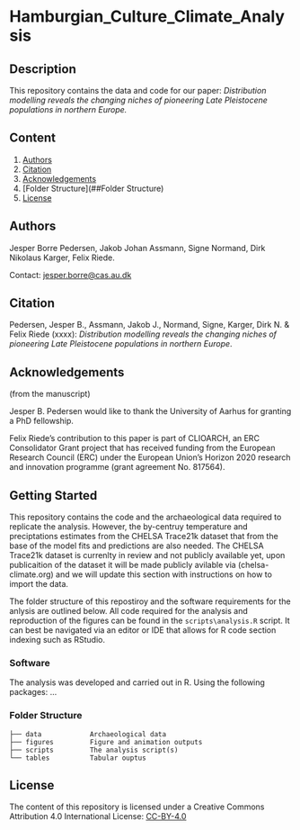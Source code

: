 # Hamburgian_Culture_Climate_Analysis

## Description

This repository contains the data and code for our paper: _Distribution modelling reveals the changing niches of pioneering Late Pleistocene populations in northern Europe._

## Content
1. [Authors](##Authors)
2. [Citation](##Citation)
3. [Acknowledgements](##Ackowledgements)
4. [Folder Structure](##Folder Structure)
5. [License](##License)

## Authors
Jesper Borre Pedersen, Jakob Johan Assmann, Signe Normand, Dirk Nikolaus Karger, Felix Riede.

Contact: jesper.borre@cas.au.dk

## Citation

Pedersen, Jesper B., Assmann, Jakob J., Normand, Signe, Karger, Dirk N. & Felix Riede (xxxx): _Distribution modelling reveals the changing niches of pioneering Late Pleistocene populations in northern Europe_.

## Acknowledgements
(from the manuscript)

Jesper B. Pedersen would like to thank the University of Aarhus for granting a PhD fellowship.

Felix Riede’s contribution to this paper is part of CLIOARCH, an ERC Consolidator Grant project that has received funding from the European Research Council (ERC) under the European Union’s Horizon 2020 research and innovation programme (grant agreement No. 817564).

## Getting Started
This repository contains the code and the archaeological data required to replicate the analysis. However, the by-centruy temperature and preciptations estimates from the CHELSA Trace21k dataset that from the base of the model fits and predictions are also needed. The CHELSA Trace21k dataset is currenlty in review and not publicly available yet, upon publicaition of the dataset it will be made publicly avilable via (chelsa-climate.org) and we will update this section with instructions on how to import the data.

The folder structure of this repostiroy and the software requirements for the anlysis are outlined below. All code required for the analysis and reproduction of the figures can be found in the `scripts\analysis.R` script. It can best be navigated via an editor or IDE that allows for R code section indexing such as RStudio. 

### Software
The analysis was developed and carried out in R. Using the following packages: ... 

### Folder Structure
```
├── data            Archaeological data       
├── figures         Figure and animation outputs
├── scripts         The analysis script(s)
└── tables          Tabular ouptus
```

## License
The content of this repository is licensed under a Creative Commons Attribution 4.0 International License: [CC-BY-4.0](http://creativecommons.org/licenses/by/4.0/)

